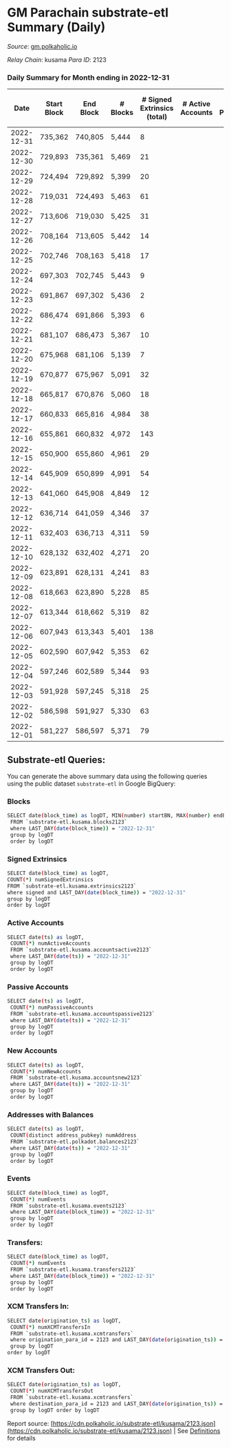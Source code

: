 # GM Parachain substrate-etl Summary (Daily)

_Source_: [gm.polkaholic.io](https://gm.polkaholic.io)

*Relay Chain*: kusama
*Para ID*: 2123



### Daily Summary for Month ending in 2022-12-31


| Date | Start Block | End Block | # Blocks | # Signed Extrinsics (total) | # Active Accounts | # Passive | # New | # Addresses with Balances | # Events | # Transfers | # XCM Transfers In | # XCM Transfers Out | Issues | 
| ---- | ----------- | --------- | -------- | --------------------------- | ----------------- | --------- | ----- | ------------------------- | -------- | ----------- | ------------------ | ------------------- | ------ |
| 2022-12-31 | 735,362 | 740,805 | 5,444 | 8 |  |  |  | 9,097 | 11,091 | 131  |   |   |  |
| 2022-12-30 | 729,893 | 735,361 | 5,469 | 21 |  |  |  |  | 11,623 | 450  |   |   |  |
| 2022-12-29 | 724,494 | 729,892 | 5,399 | 20 |  |  |  |  | 11,427 | 443  |   |   |  |
| 2022-12-28 | 719,031 | 724,493 | 5,463 | 61 |  |  |  |  | 12,045 | 572  |   |   |  |
| 2022-12-27 | 713,606 | 719,030 | 5,425 | 31 |  |  |  |  | 11,974 | 609  |   |   |  |
| 2022-12-26 | 708,164 | 713,605 | 5,442 | 14 |  |  |  |  | 11,151 | 134  |   |   |  |
| 2022-12-25 | 702,746 | 708,163 | 5,418 | 17 |  |  |  |  | 14,437 | 249  |   |   |  |
| 2022-12-24 | 697,303 | 702,745 | 5,443 | 9 |  |  |  |  | 15,175 | 200  |   |   |  |
| 2022-12-23 | 691,867 | 697,302 | 5,436 | 2 |  |  |  |  | 10,980 | 73  |   |   |  |
| 2022-12-22 | 686,474 | 691,866 | 5,393 | 6 |  |  |  |  | 11,061 | 64  |   |   |  |
| 2022-12-21 | 681,107 | 686,473 | 5,367 | 10 |  |  |  |  | 11,093 | 215  |   |   |  |
| 2022-12-20 | 675,968 | 681,106 | 5,139 | 7 |  |  |  |  | 10,959 | 187  |   |   |  |
| 2022-12-19 | 670,877 | 675,967 | 5,091 | 32 |  |  |  |  | 10,993 | 378  |   |   |  |
| 2022-12-18 | 665,817 | 670,876 | 5,060 | 18 |  |  |  |  | 10,781 | 165  |   |   |  |
| 2022-12-17 | 660,833 | 665,816 | 4,984 | 38 |  |  |  |  | 10,899 | 508  |   |   |  |
| 2022-12-16 | 655,861 | 660,832 | 4,972 | 143 |  |  |  |  | 11,760 | 643  |   |   |  |
| 2022-12-15 | 650,900 | 655,860 | 4,961 | 29 |  |  |  |  | 10,614 | 337  |   |   |  |
| 2022-12-14 | 645,909 | 650,899 | 4,991 | 54 |  |  |  |  | 11,209 | 598  |   |   |  |
| 2022-12-13 | 641,060 | 645,908 | 4,849 | 12 |  |  |  |  | 10,428 | 382  |   |   |  |
| 2022-12-12 | 636,714 | 641,059 | 4,346 | 37 |  |  |  |  | 9,685 | 615  |   |   |  |
| 2022-12-11 | 632,403 | 636,713 | 4,311 | 59 |  |  |  |  | 10,198 | 704  |   |   |  |
| 2022-12-10 | 628,132 | 632,402 | 4,271 | 20 |  |  |  |  | 9,396 | 436  |   |   |  |
| 2022-12-09 | 623,891 | 628,131 | 4,241 | 83 |  |  |  |  | 10,640 | 1,001  |   |   |  |
| 2022-12-08 | 618,663 | 623,890 | 5,228 | 85 |  |  |  |  | 12,463 | 904  |   |   |  |
| 2022-12-07 | 613,344 | 618,662 | 5,319 | 82 |  |  |  |  | 12,839 | 1,001  |   |   |  |
| 2022-12-06 | 607,943 | 613,343 | 5,401 | 138 |  |  |  |  | 13,376 | 1,183  |   |   |  |
| 2022-12-05 | 602,590 | 607,942 | 5,353 | 62 |  |  |  |  | 12,624 | 842  |   |   |  |
| 2022-12-04 | 597,246 | 602,589 | 5,344 | 93 |  |  |  |  | 12,895 | 1,112  |   |   |  |
| 2022-12-03 | 591,928 | 597,245 | 5,318 | 25 |  |  |  |  | 11,520 | 512  |   |   |  |
| 2022-12-02 | 586,598 | 591,927 | 5,330 | 63 |  |  |  |  | 12,302 | 962  |   |   |  |
| 2022-12-01 | 581,227 | 586,597 | 5,371 | 79 |  |  |  |  | 13,111 | 1,282  |   |   |  |

## Substrate-etl Queries:
You can generate the above summary data using the following queries using the public dataset `substrate-etl` in Google BigQuery:

### Blocks
```bash
SELECT date(block_time) as logDT, MIN(number) startBN, MAX(number) endBN, COUNT(*) numBlocks 
 FROM `substrate-etl.kusama.blocks2123`  
 where LAST_DAY(date(block_time)) = "2022-12-31" 
 group by logDT 
 order by logDT
```

### Signed Extrinsics
```bash
SELECT date(block_time) as logDT, 
COUNT(*) numSignedExtrinsics 
FROM `substrate-etl.kusama.extrinsics2123`  
where signed and LAST_DAY(date(block_time)) = "2022-12-31" 
group by logDT 
order by logDT
```

### Active Accounts
```bash
SELECT date(ts) as logDT, 
 COUNT(*) numActiveAccounts 
 FROM `substrate-etl.kusama.accountsactive2123` 
 where LAST_DAY(date(ts)) = "2022-12-31" 
 group by logDT 
 order by logDT
```

### Passive Accounts
```bash
SELECT date(ts) as logDT, 
 COUNT(*) numPassiveAccounts 
 FROM `substrate-etl.kusama.accountspassive2123` 
 where LAST_DAY(date(ts)) = "2022-12-31" 
 group by logDT 
 order by logDT
```

### New Accounts
```bash
SELECT date(ts) as logDT, 
 COUNT(*) numNewAccounts 
 FROM `substrate-etl.kusama.accountsnew2123` 
 where LAST_DAY(date(ts)) = "2022-12-31" 
 group by logDT
 order by logDT
```

### Addresses with Balances
```bash
SELECT date(ts) as logDT,
 COUNT(distinct address_pubkey) numAddress 
 FROM `substrate-etl.polkadot.balances2123` 
 where LAST_DAY(date(ts)) = "2022-12-31" 
 group by logDT 
 order by logDT
```

### Events
```bash
SELECT date(block_time) as logDT, 
 COUNT(*) numEvents 
 FROM `substrate-etl.kusama.events2123` 
 where LAST_DAY(date(block_time)) = "2022-12-31" 
 group by logDT 
 order by logDT
```

### Transfers:
```bash
SELECT date(block_time) as logDT, 
 COUNT(*) numEvents 
 FROM `substrate-etl.kusama.transfers2123` 
 where LAST_DAY(date(block_time)) = "2022-12-31" 
 group by logDT 
 order by logDT
```

### XCM Transfers In:
```bash
SELECT date(origination_ts) as logDT, 
 COUNT(*) numXCMTransfersIn 
 FROM `substrate-etl.kusama.xcmtransfers` 
 where origination_para_id = 2123 and LAST_DAY(date(origination_ts)) = "2022-12-31" 
 group by logDT 
order by logDT
```

### XCM Transfers Out:
```bash
SELECT date(origination_ts) as logDT, 
 COUNT(*) numXCMTransfersOut 
 FROM `substrate-etl.kusama.xcmtransfers` 
 where destination_para_id = 2123 and LAST_DAY(date(origination_ts)) = "2022-12-31" 
 group by logDT order by logDT
```


Report source: [https://cdn.polkaholic.io/substrate-etl/kusama/2123.json](https://cdn.polkaholic.io/substrate-etl/kusama/2123.json) | See [Definitions](/DEFINITIONS.md) for details
